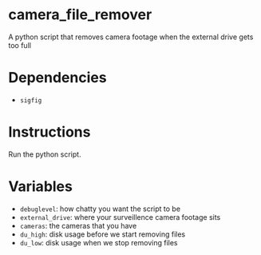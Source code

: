 # camera_file_remover
A python script that removes camera footage when the external drive gets too full

# Dependencies
* `sigfig`

# Instructions
Run the python script.

# Variables
* `debuglevel`: how chatty you want the script to be
* `external_drive`: where your surveillence camera footage sits
* `cameras`: the cameras that you have
* `du_high`: disk usage before we start removing files
* `du_low`: disk usage when we stop removing files
